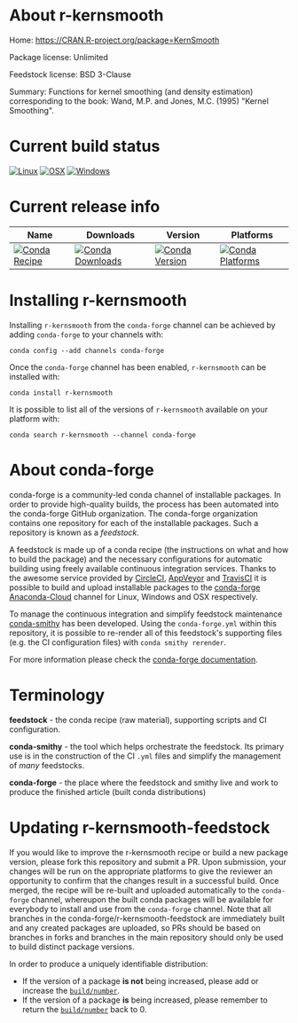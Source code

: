 About r-kernsmooth
==================

Home: https://CRAN.R-project.org/package=KernSmooth

Package license: Unlimited

Feedstock license: BSD 3-Clause

Summary: Functions for kernel smoothing (and density estimation) corresponding to the book:  Wand, M.P. and Jones, M.C. (1995) "Kernel Smoothing".



Current build status
====================

[![Linux](https://img.shields.io/circleci/project/github/conda-forge/r-kernsmooth-feedstock/master.svg?label=Linux)](https://circleci.com/gh/conda-forge/r-kernsmooth-feedstock)
[![OSX](https://img.shields.io/travis/conda-forge/r-kernsmooth-feedstock/master.svg?label=macOS)](https://travis-ci.org/conda-forge/r-kernsmooth-feedstock)
[![Windows](https://img.shields.io/appveyor/ci/conda-forge/r-kernsmooth-feedstock/master.svg?label=Windows)](https://ci.appveyor.com/project/conda-forge/r-kernsmooth-feedstock/branch/master)

Current release info
====================

| Name | Downloads | Version | Platforms |
| --- | --- | --- | --- |
| [![Conda Recipe](https://img.shields.io/badge/recipe-r--kernsmooth-green.svg)](https://anaconda.org/conda-forge/r-kernsmooth) | [![Conda Downloads](https://img.shields.io/conda/dn/conda-forge/r-kernsmooth.svg)](https://anaconda.org/conda-forge/r-kernsmooth) | [![Conda Version](https://img.shields.io/conda/vn/conda-forge/r-kernsmooth.svg)](https://anaconda.org/conda-forge/r-kernsmooth) | [![Conda Platforms](https://img.shields.io/conda/pn/conda-forge/r-kernsmooth.svg)](https://anaconda.org/conda-forge/r-kernsmooth) |

Installing r-kernsmooth
=======================

Installing `r-kernsmooth` from the `conda-forge` channel can be achieved by adding `conda-forge` to your channels with:

```
conda config --add channels conda-forge
```

Once the `conda-forge` channel has been enabled, `r-kernsmooth` can be installed with:

```
conda install r-kernsmooth
```

It is possible to list all of the versions of `r-kernsmooth` available on your platform with:

```
conda search r-kernsmooth --channel conda-forge
```


About conda-forge
=================

conda-forge is a community-led conda channel of installable packages.
In order to provide high-quality builds, the process has been automated into the
conda-forge GitHub organization. The conda-forge organization contains one repository
for each of the installable packages. Such a repository is known as a *feedstock*.

A feedstock is made up of a conda recipe (the instructions on what and how to build
the package) and the necessary configurations for automatic building using freely
available continuous integration services. Thanks to the awesome service provided by
[CircleCI](https://circleci.com/), [AppVeyor](http://www.appveyor.com/)
and [TravisCI](https://travis-ci.org/) it is possible to build and upload installable
packages to the [conda-forge](https://anaconda.org/conda-forge)
[Anaconda-Cloud](http://docs.anaconda.org/) channel for Linux, Windows and OSX respectively.

To manage the continuous integration and simplify feedstock maintenance
[conda-smithy](http://github.com/conda-forge/conda-smithy) has been developed.
Using the ``conda-forge.yml`` within this repository, it is possible to re-render all of
this feedstock's supporting files (e.g. the CI configuration files) with ``conda smithy rerender``.

For more information please check the [conda-forge documentation](https://conda-forge.org/docs/).

Terminology
===========

**feedstock** - the conda recipe (raw material), supporting scripts and CI configuration.

**conda-smithy** - the tool which helps orchestrate the feedstock.
                   Its primary use is in the construction of the CI ``.yml`` files
                   and simplify the management of *many* feedstocks.

**conda-forge** - the place where the feedstock and smithy live and work to
                  produce the finished article (built conda distributions)


Updating r-kernsmooth-feedstock
===============================

If you would like to improve the r-kernsmooth recipe or build a new
package version, please fork this repository and submit a PR. Upon submission,
your changes will be run on the appropriate platforms to give the reviewer an
opportunity to confirm that the changes result in a successful build. Once
merged, the recipe will be re-built and uploaded automatically to the
`conda-forge` channel, whereupon the built conda packages will be available for
everybody to install and use from the `conda-forge` channel.
Note that all branches in the conda-forge/r-kernsmooth-feedstock are
immediately built and any created packages are uploaded, so PRs should be based
on branches in forks and branches in the main repository should only be used to
build distinct package versions.

In order to produce a uniquely identifiable distribution:
 * If the version of a package **is not** being increased, please add or increase
   the [``build/number``](http://conda.pydata.org/docs/building/meta-yaml.html#build-number-and-string).
 * If the version of a package **is** being increased, please remember to return
   the [``build/number``](http://conda.pydata.org/docs/building/meta-yaml.html#build-number-and-string)
   back to 0.